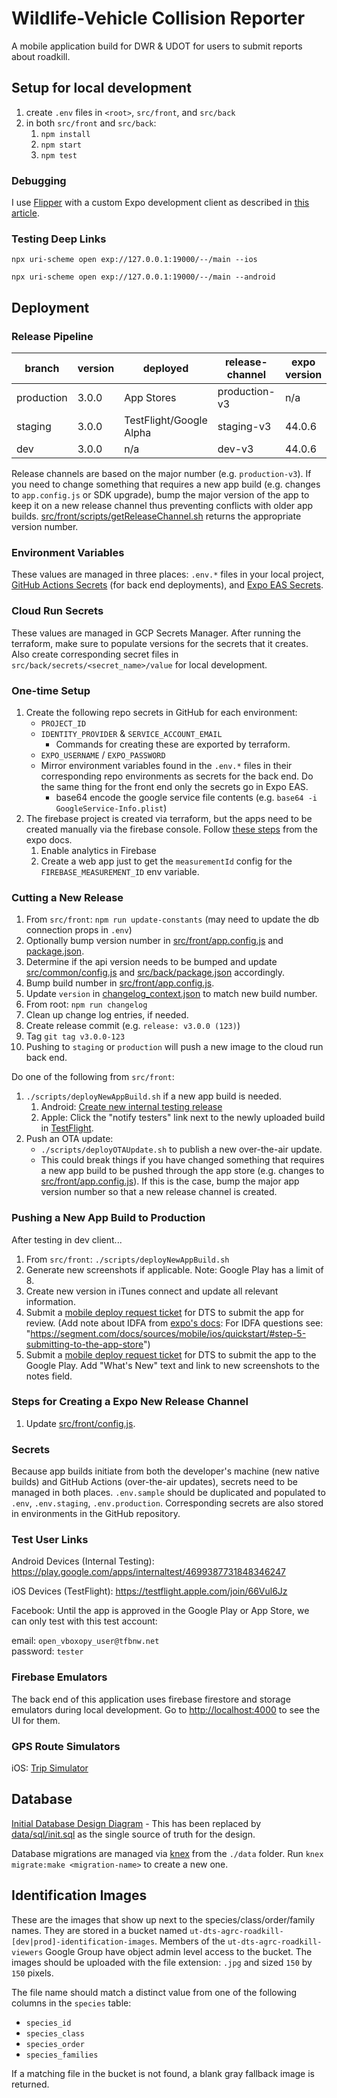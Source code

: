 # Wildlife-Vehicle Collision Reporter

A mobile application build for DWR & UDOT for users to submit reports about roadkill.

## Setup for local development

1. create `.env` files in `<root>`, `src/front`, and `src/back`
1. in both `src/front` and `src/back`:
   1. `npm install`
   1. `npm start`
   1. `npm test`

### Debugging

I use [Flipper](https://fbflipper.com/) with a custom Expo development client as described in [this article](https://blog.expo.dev/developing-react-native-with-expo-and-flipper-8c426bdf995a).

### Testing Deep Links

`npx uri-scheme open exp://127.0.0.1:19000/--/main --ios`

`npx uri-scheme open exp://127.0.0.1:19000/--/main --android`

## Deployment

### Release Pipeline

| branch     | version | deployed                | release-channel | expo version |
|------------|---------|-------------------------|-----------------|-----------|
| production | 3.0.0   | App Stores              | production-v3   | n/a       |
| staging    | 3.0.0   | TestFlight/Google Alpha | staging-v3      | 44.0.6    |
| dev        | 3.0.0   | n/a                     | dev-v3          | 44.0.6    |

Release channels are based on the major number (e.g. `production-v3`). If you need to change something that requires a new app build (e.g. changes to `app.config.js` or SDK upgrade), bump the major version of the app to keep it on a new release channel thus preventing conflicts with older app builds. [src/front/scripts/getReleaseChannel.sh](src/front/scripts/getReleaseChannel.sh) returns the appropriate version number.

### Environment Variables

These values are managed in three places: `.env.*` files in your local project, [GitHub Actions Secrets](https://github.com/agrc/roadkill-mobile/settings/secrets/actions) (for back end deployments), and [Expo EAS Secrets](https://expo.dev/accounts/agrc/projects/wildlife-vehicle-collision-reporter/secrets).

### Cloud Run Secrets

These values are managed in GCP Secrets Manager. After running the terraform, make sure to populate versions for the secrets that it creates. Also create corresponding secret files in `src/back/secrets/<secret_name>/value` for local development.

### One-time Setup

1. Create the following repo secrets in GitHub for each environment:
   - `PROJECT_ID`
   - `IDENTITY_PROVIDER` & `SERVICE_ACCOUNT_EMAIL`
     - Commands for creating these are exported by terraform.
   - `EXPO_USERNAME` / `EXPO_PASSWORD`
   - Mirror environment variables found in the `.env.*` files in their corresponding repo environments as secrets for the back end. Do the same thing for the front end only the secrets go in Expo EAS.
     - base64 encode the google service file contents (e.g. `base64 -i GoogleService-Info.plist`)
1. The firebase project is created via terraform, but the apps need to be created manually via the firebase console. Follow [these steps](https://docs.expo.io/guides/setup-native-firebase/#android) from the expo docs.
   1. Enable analytics in Firebase
   1. Create a web app just to get the `measurementId` config for the `FIREBASE_MEASUREMENT_ID` env variable.

### Cutting a New Release

1. From `src/front`: `npm run update-constants` (may need to update the db connection props in `.env`)
1. Optionally bump version number in [src/front/app.config.js](src/front/app.config.js) and [package.json](package.json).
1. Determine if the api version needs to be bumped and update [src/common/config.js](src/common/config.js) and [src/back/package.json](src/back/package.json) accordingly.
1. Bump build number in [src/front/app.config.js](src/front/app.config.js).
1. Update `version` in [changelog_context.json](changelog_context.json) to match new build number.
1. From root: `npm run changelog`
1. Clean up change log entries, if needed.
1. Create release commit (e.g. `release: v3.0.0 (123)`)
1. Tag `git tag v3.0.0-123`
1. Pushing to `staging` or `production` will push a new image to the cloud run back end.

Do one of the following from `src/front`:

1. `./scripts/deployNewAppBuild.sh` if a new app build is needed.
   1. Android: [Create new internal testing release](https://play.google.com/console/u/1/developers/6377537875100906890/app/4972434106866476517/tracks/4699387731848346247/releases/11/prepare)
   1. Apple: Click the "notify testers" link next to the newly uploaded build in [TestFlight](https://appstoreconnect.apple.com/apps/1566659475/testflight/ios).
1. Push an OTA update:
   - `./scripts/deployOTAUpdate.sh` to publish a new over-the-air update.
   - This could break things if you have changed something that requires a new app build to be pushed through the app store (e.g. changes to [src/front/app.config.js](src/front/app.config.js)). If this is the case, bump the major app version number so that a new release channel is created.

### Pushing a New App Build to Production

After testing in dev client...

1. From `src/front`: `./scripts/deployNewAppBuild.sh`
1. Generate new screenshots if applicable. Note: Google Play has a limit of 8.
1. Create new version in iTunes connect and update all relevant information.
1. Submit a [mobile deploy request ticket](https://utah.service-now.com/nav_to.do?uri=%2Fcom.glideapp.servicecatalog_cat_item_view.do%3Fv%3D1%26sysparm_id%3D360c377f13bcb640d6017e276144b056%26sysparm_link_parent%3D0b596c5c1321a240abab7e776144b056%26sysparm_catalog%3De0d08b13c3330100c8b837659bba8fb4%26sysparm_catalog_view%3Dcatalog_default) for DTS to submit the app for review. (Add note about IDFA from [expo's docs](https://docs.expo.io/versions/latest/distribution/app-stores/#ios-specific-guidelines): For IDFA questions see: "https://segment.com/docs/sources/mobile/ios/quickstart/#step-5-submitting-to-the-app-store")
1. Submit a [mobile deploy request ticket](https://utah.service-now.com/nav_to.do?uri=%2Fcom.glideapp.servicecatalog_cat_item_view.do%3Fv%3D1%26sysparm_id%3D360c377f13bcb640d6017e276144b056%26sysparm_link_parent%3D0b596c5c1321a240abab7e776144b056%26sysparm_catalog%3De0d08b13c3330100c8b837659bba8fb4%26sysparm_catalog_view%3Dcatalog_default) for DTS to submit the app to the Google Play. Add "What's New" text and link to new screenshots to the notes field.

### Steps for Creating a Expo New Release Channel

1. Update [src/front/config.js](src/front/config.js).

### Secrets

Because app builds initiate from both the developer's machine (new native builds) and GitHub Actions (over-the-air updates), secrets need to be managed in both places. `.env.sample` should be duplicated and populated to `.env`, `.env.staging`, `.env.production`. Corresponding secrets are also stored in environments in the GitHub repository.

### Test User Links

Android Devices (Internal Testing): https://play.google.com/apps/internaltest/4699387731848346247

iOS Devices (TestFlight): https://testflight.apple.com/join/66Vul6Jz

Facebook: Until the app is approved in the Google Play or App Store, we can only test with this test account:

email: `open_vboxopy_user@tfbnw.net`  
password: `tester`

### Firebase Emulators

The back end of this application uses firebase firestore and storage emulators during local development. Go to [http://localhost:4000](http://localhost:4000) to see the UI for them.

### GPS Route Simulators

iOS: [Trip Simulator](https://github.com/billylo1/set-simulator-location-trip-simulator)

## Database

[Initial Database Design Diagram](https://lucid.app/lucidchart/invitations/accept/inv_f10797af-5cd4-49d3-a527-c5c72f39cb45?viewport_loc=-171%2C-103%2C2586%2C1780%2C0_0) - This has been replaced by [data/sql/init.sql](data/sql/init.sql) as the single source of truth for the design.

Database migrations are managed via [knex](https://knexjs.org/#Migrations) from the `./data` folder. Run `knex migrate:make <migration-name>` to create a new one.

## Identification Images

These are the images that show up next to the species/class/order/family names. They are stored in a bucket named `ut-dts-agrc-roadkill-[dev|prod]-identification-images`. Members of the `ut-dts-agrc-roadkill-viewers` Google Group have object admin level access to the bucket. The images should be uploaded with the file extension: `.jpg` and sized `150` by `150` pixels.

The file name should match a distinct value from one of the following columns in the `species` table:

- `species_id`
- `species_class`
- `species_order`
- `species_families`

If a matching file in the bucket is not found, a blank gray fallback image is returned.
